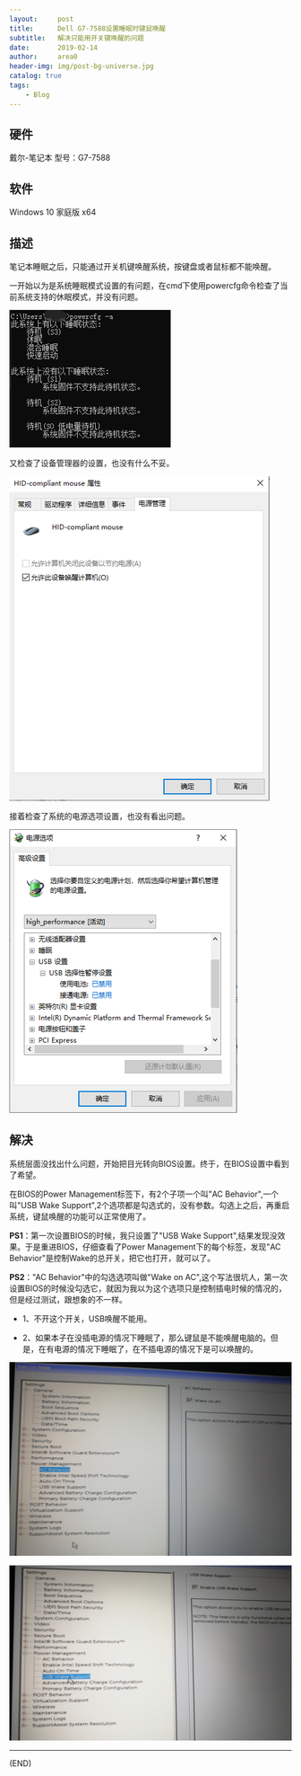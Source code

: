 ```yaml
---
layout:     post
title:      Dell G7-7588设置睡眠时键鼠唤醒
subtitle:   解决只能用开关键唤醒的问题
date:       2019-02-14
author:     area0
header-img: img/post-bg-universe.jpg
catalog: true
tags:
    - Blog
---
```


## 硬件
戴尔-笔记本
型号：G7-7588

## 软件
Windows 10 家庭版 x64

## 描述
笔记本睡眠之后，只能通过开关机键唤醒系统，按键盘或者鼠标都不能唤醒。

一开始以为是系统睡眠模式设置的有问题，在cmd下使用powercfg命令检查了当前系统支持的休眠模式，并没有问题。

![powercfg](/img/2019-02-13/powercfg.png)

又检查了设备管理器的设置，也没有什么不妥。

![usbDevicePowerManager](/img/2019-02-13/usbDevicePowerManager.png)

接着检查了系统的电源选项设置，也没有看出问题。

![systemPowerManager](/img/2019-02-13/systemPowerManager.png)


## 解决

系统层面没找出什么问题，开始把目光转向BIOS设置。终于，在BIOS设置中看到了希望。

在BIOS的Power Management标签下，有2个子项一个叫"AC Behavior",一个叫"USB Wake Support",2个选项都是勾选式的，没有参数。勾选上之后，再重启系统，键鼠唤醒的功能可以正常使用了。

**PS1**：第一次设置BIOS的时候，我只设置了"USB Wake Support",结果发现没效果。于是重进BIOS，仔细查看了Power Management下的每个标签，发现"AC Behavior"是控制Wake的总开关，把它也打开，就可以了。

**PS2**："AC Behavior"中的勾选选项叫做"Wake on AC",这个写法很坑人，第一次设置BIOS的时候没勾选它，就因为我以为这个选项只是控制插电时候的情况的，但是经过测试，跟想象的不一样。

+ 1、不开这个开关，USB唤醒不能用。

+ 2、如果本子在没插电源的情况下睡眠了，那么键鼠是不能唤醒电脑的。但是，在有电源的情况下睡眠了，在不插电源的情况下是可以唤醒的。

![AC_Behavior](/img/2019-02-13/AC_Behavior.png)

![USB_Wake_Support](/img/2019-02-13/USB_Wake_Support.png)

---
(END)